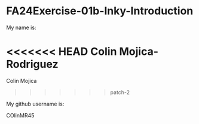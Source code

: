# FA24Exercise-01b-Inky-Introduction

My name is:

<<<<<<< HEAD
Colin Mojica-Rodriguez
=======
Colin Mojica
>>>>>>> patch-2

My github username is:

COlinMR45
